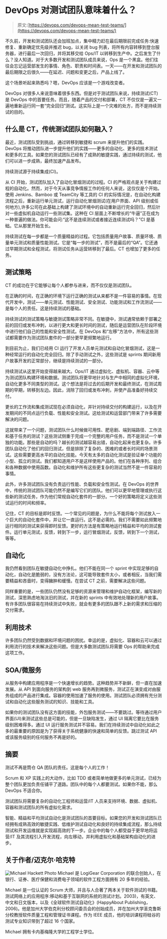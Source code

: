# DevOps 对测试团队意味着什么？

> 原文:[https://devops.com/devops-mean-test-teams/](https://devops.com/devops-mean-test-teams/)

不久前，开发和测试团队还会加班加点，集中精力赶在最后期限前完成任务:快速修复、重新确定优先级并推迟 bug，以关闭 bug 列表，将所有内容转移到登台服务器，进行最后一次回归，并将其移交给 Ops/IT 以转移到生产中。之后发生了什么？没人知道。对于大多数开发和测试团队成员来说，Ops 是一个黑盒。他们往往会忘记运营部发生的事情、角色、职责和时间表。一天——在开发和测试团队的最后期限之后很久——在延迟、问题和变更之后，产品上线了。

这个场景听起来熟悉吗？嗯，DevOps 应该是一个游戏改变者。

DevOps 对很多人来说意味着很多东西。但是对于测试团队来说，持续测试(CT)是 DevOps 中的首要任务。而且，随着产品的交付和部署，CT 不仅仅是一遍又一遍地重新运行同一套“完全回归”测试。这实际上是一个灾难的处方，而不是持续测试的目的。

## 什么是 CT，传统测试团队如何融入？

最近，测试团队受到挑战，通过转移到敏捷和 scrum 来提升他们的实践。DevOps 将推动团队进一步提升他们的实践——更多的自动化、更多的技术测试和更多的工具。如果您的测试团队已经有了成熟的敏捷实践，通过持续的测试，他们可以进一步成熟，最终加速产品发布。

持续测试源于持续集成(CI)。

从 CI 开始，测试团队加入了自动化冒烟测试的过程。CI 的严格观点是关于构建过程的自动化。然而，对于今天从事竞争情报工作的任何人来说，这仅仅是个开始。使用 Jenkins、Bamboo 或 TeamCity 等工具的 CI 的实际情况是，在自动化构建流程之后，重新运行单元测试，运行自动化冒烟测试(在用户界面、API 级别或任何地方),许多公司在此基础上构建了测试环境中的自动重新运行完全回归，然后针对一些虚拟机自动运行一些测试集。这种在 CI 层面上不断增长的“牛逼”正在成为一种普遍的做法。你可能会问:“这不是连续测试或者接近连续测试吗？”CI 是基础。它从那里开始生长。

持续测试在每一步都是一个质量精益的过程。它包括质量用户故事、质量环境、质量单元测试和质量性能测试。它是“每一步的测试”，而不是最后的“QA”。它还通过早期测试和全程测试，将测试任务从运营转移到了最后。CT 也增加了更多的任务。

## 测试策略

CT 的成功在于它能够让每个人都参与进来，而不仅仅是测试团队。

在正确的时间，在正确的环境下运行正确的测试从来都不是一件容易的事情。在现代开发中，测试——单元测试、性能测试、安全测试、功能测试和工作流测试——是每个人的责任。这是持续测试的基础。

持续测试的测试策略与敏捷测试策略非常不同。在敏捷中，测试通常依赖于部署之前的回归或发布冲刺，以进行更大和更长时间的测试，随后是运营团队在阶段环境中进行他们自己的性能和安全性测试。在 DevOps 和“左移”方法中，所有这些测试都需要作为测试团队套件的一部分更早更频繁地运行。

到目前为止，我们已经用 CI 运行了开发人员单元测试和自动化冒烟测试，这是一种经常运行的自动化完全回归。除了手动测试之外，这些测试是 sprints 期间新用户故事开发的正常部分，继续是持续测试的一部分。

持续测试从这里开始变得越来越大。Ops/IT 通过虚拟化、虚拟机、容器、云中等为测试团队构建环境和数据。测试团队将更早地针对与生产中相同的虚拟化环境，自动化更多不同类型的测试。这个想法是将过去的后期开发和最终测试，在测试周期的早期，转移到左边。因此，消除了回归或发布冲刺，并使产品准备好持续交付。

更长的工作流和集成测试现在必须自动化，并针对持续交付的构建运行，以及在开发期间的不同点运行负载、性能和安全测试。这给测试和运营部门带来了许多需要解决的问题。

这就带来了一个问题，测试团队什么时候做可用性、肥皂剧、端到端路径、工作流和基于任务的测试？这些测试侧重于完成一个完整的用户任务，而不是测试一个单独的功能。那些是自动的吗？越长的测试越容易出错，自动化起来也更复杂。许多团队自动化了他们的回归测试，但是排除了复杂的、困难的或者长时间的场景测试。这些需要更高水平的自动化技能。今天有太多的自动化测试是验证单个功能的小型、孤立的测试。我们都知道用户不是这样使用产品的。他们在各种序列、组合和各种数据中使用函数。自动化和维护所有这些更复杂的测试当然不是一件容易的事情。

此外，许多测试团队没有负责运行性能、负载和安全性测试。在 DevOps 的世界中，传统的测试团队可能仍然不是编写它们的团队。他们可以更早地管理或执行这些新的测试任务，作为他们常规自动化套件的一部分。一个好的策略将定义这些测试运行的时间和频率。

记住，CT 的目标是即时反馈。一个常见的问题是，为什么不能将每个测试放入一个巨大的自动化套件中，并让它一直运行。这不是必需的。我们不需要如此频繁地运行相同的测试来获得即时反馈。更好的方法是有策略地运行精益和平均的测试套件。运行单元测试，反馈，转到下一步，运行冒烟测试，反馈，转到下一个测试，等等。

## 自动化

我仍然看到团队在敏捷自动化中挣扎。他们不能在同一个 sprint 中实现足够的自动化，自动化是脆弱的，没有方法论，这可能导致套件太小，或者相反，当我们需要精益和吝啬时，变得臃肿和缓慢。在尝试 CT 之前，需要解决这些问题。

同样重要的是，一些团队仍然没有足够的资源来管理和维护自动化框架，编写新的测试，深思熟虑地淘汰旧的测试，并在新的 sprints 中有效地处理新的用户故事。有许多团队很容易在持续测试中失败，就会有更多的团队跟不上新的需求和压缩的交付需求。

## 利用技术

许多团队仍然受到数据和环境问题的困扰。幸运的是，虚拟化、容器和云可以通过利用流行的技术来解决这些问题。但是大多数测试团队将需要 Ops 的帮助来完成这项工作。

## SOA/微服务

从服务中构建应用程序是一个快速增长的趋势。这种趋势并不新鲜，但一直在加速发展。从 API 到面向服务的架构到 web 服务再到微服务，测试正在演变成对由服务组成的产品进行集成。容器的使用加速了服务的使用。测试团队必须拥有充分测试和自动化这些服务测试的知识、技能和工具。

如果你的测试团队没有这方面的技能，外包服务测试——不要跳过。等待通过用户界面(UI)来测试这些总是可能的，但是一旦缺陷发生，通过 UI 隔离它要比在服务级别困难得多。通过 UI 运行服务测试并不容易。我们在持续测试中自动化如此之多的最重要的原因是为了获得关于系统健康的快速和简单的反馈。跳过测试 API 或该服务级别的任何服务不再是好的。

## 摘要

测试不再是筒仓 QA 团队的责任。这是每个人的工作！

Scrum 和 XP 实践上的大动作，比如 TDD 或者简单地做更多的单元测试，已经为整个团队更加负责任铺平了道路。团队中的每个人都要测试。如果你不能，那么 DevOps 不适合你。

测试团队将需要复杂的自动化工程师和运营/IT 人员来支持环境、数据、虚拟机、容器和测试团队的所有虚拟化需求。

智能、精益和平均测试自动化是测试团队的首要目标。如果您的开发和测试团队已经拥有成熟高效的敏捷实践、低维护测试自动化和良好的持续集成流程，那么持续测试和开发运维就是实现超高效的下一步。企业中的每个人都受益于更早地将运营/IT 及其流程引入开发流程，向左移动，并利用虚拟化和基础架构自动化的进步。

## 关于作者/迈克尔·哈克特

![Michael Hackett Photo](../Images/4dac1b17f0644b8a2560df34124ef69d.png) Michael 是 LogiGear Corporation 的联合创始人，在银行、证券、医疗保健和消费电子领域的软件工程方面拥有 20 多年的经验。

Michael 是一位认证的 Scrum 大师，并且与人合著了两本关于软件测试的书籍。测试网络上的应用程序:移动和基于互联网的系统的测试计划。2003)，有英文、中文和日文版本，以及《全球软件测试自动化》(HappyAbout Publishing，2006)。他是加州大学伯克利分校顾问委员会的创始成员，并在加州大学圣克鲁斯分校教授软件质量工程和管理证书课程。作为 IEEE 成员，他的培训课程将硅谷的测试专业知识带到了超过 16 个国家。

Michael 拥有卡内基梅隆大学的工程学士学位。